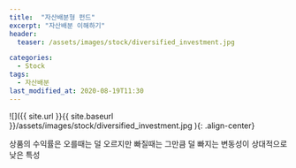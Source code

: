 ```yaml
---
title:  "자산배분형 펀드"
excerpt: "자산배분 이해하기"
header:
  teaser: /assets/images/stock/diversified_investment.jpg

categories:
  - Stock
tags:
  - 자산배분
last_modified_at: 2020-08-19T11:30
---
```



![]({{ site.url }}{{ site.baseurl }}/assets/images/stock/diversified_investment.jpg   ){: .align-center}  

상품의 수익률은 오를때는 덜 오르지만 빠질때는 그만큼 덜 빠지는 변동성이 상대적으로 낮은 특성